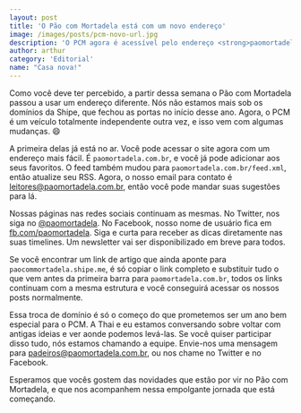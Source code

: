 ```yaml
---
layout: post
title: 'O Pão com Mortadela está com um novo endereço'
image: /images/posts/pcm-novo-url.jpg
description: 'O PCM agora é acessível pelo endereço <strong>paomortadela.com.br</strong>'
author: arthur
category: 'Editorial'
name: "Casa nova!"
---
```


Como você deve ter percebido, a partir dessa semana o Pão com Mortadela passou a usar um endereço diferente. Nós não estamos mais sob os domínios da Shipe, que fechou as portas no início desse ano. Agora, o PCM é um veículo totalmente independente outra vez, e isso vem com algumas mudanças. :smile:

A primeira delas já está no ar. Você pode acessar o site agora com um endereço mais fácil. É `paomortadela.com.br`, e você já pode adicionar aos seus favoritos. O feed também mudou para `paomortadela.com.br/feed.xml`, então atualize seu RSS. Agora, o nosso email para contato é [leitores@paomortadela.com.br](mailto:leitores@paomortadela.com.br), então você pode mandar suas sugestões para lá.

Nossas páginas nas redes sociais continuam as mesmas. No Twitter, nos siga no [@paomortadela](https://twitter.com/paomortadela). No Facebook, nosso nome de usuário fica em [fb.com/paomortadela](https://www.facebook.com/paomortadela). Siga e curta para receber as dicas diretamente nas suas timelines. Um newsletter vai ser disponibilizado em breve para todos.

Se você encontrar um link de artigo que ainda aponte para `paocommortadela.shipe.me`, é só copiar o link completo e substituir tudo o que vem antes da primeira barra para `paomortadela.com.br`, todos os links continuam com a mesma estrutura e você conseguirá acessar os nossos posts normalmente.

Essa troca de domínio é só o começo do que prometemos ser um ano bem especial para o PCM. A Thai e eu estamos conversando sobre voltar com antigas ideias e ver aonde podemos levá-las. Se você quiser participar disso tudo, nós estamos chamando a equipe. Envie-nos uma mensagem para [padeiros@paomortadela.com.br](mailto:padeiros@paomortadela.com.br), ou nos chame no Twitter e no Facebook.

Esperamos que vocês gostem das novidades que estão por vir no Pão com Mortadela, e que nos acompanhem nessa empolgante jornada que está começando.
